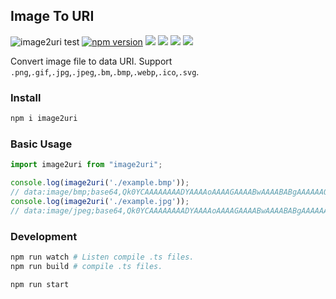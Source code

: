 Image To URI
---

![image2uri test](https://github.com/jaywcjlove/image2uri/workflows/image2uri%20test/badge.svg)
[![npm version](https://img.shields.io/npm/v/image2uri.svg)](https://www.npmjs.com/package/image2uri)
[![](https://img.shields.io/github/issues/jaywcjlove/image2uri.svg)](https://github.com/jaywcjlove/image2uri/releases)
[![](https://img.shields.io/github/forks/jaywcjlove/image2uri.svg)](https://github.com/jaywcjlove/image2uri/network)
[![](https://img.shields.io/github/stars/jaywcjlove/image2uri.svg)](https://github.com/jaywcjlove/image2uri/stargazers)
[![](https://img.shields.io/github/release/jaywcjlove/image2uri.svg)](https://github.com/jaywcjlove/image2uri/releases)

Convert image file to data URI. Support `.png`,`.gif`,`.jpg`,`.jpeg`,`.bm`,`.bmp`,`.webp`,`.ico`,`.svg`.

### Install

```bash
npm i image2uri
```

### Basic Usage

```js
import image2uri from "image2uri";

console.log(image2uri('./example.bmp'));
// data:image/bmp;base64,Qk0YCAAAAAAAADYAAAAoAAAAGAAAABwAAAABABgAAAAAAOIHAAA....
console.log(image2uri('./example.jpg'));
// data:image/jpeg;base64,Qk0YCAAAAAAAADYAAAAoAAAAGAAAABwAAAABABgAAAAAAOIHAAA....
```

### Development

```bash
npm run watch # Listen compile .ts files.
npm run build # compile .ts files.

npm run start
```